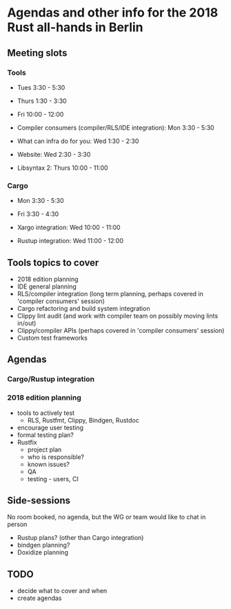 # Agendas and other info for the 2018 Rust all-hands in Berlin

## Meeting slots

### Tools

* Tues 3:30 - 5:30
* Thurs 1:30 - 3:30
* Fri 10:00 - 12:00

* Compiler consumers (compiler/RLS/IDE integration): Mon 3:30 - 5:30
* What can infra do for you: Wed 1:30 - 2:30
* Website: Wed 2:30 - 3:30
* Libsyntax 2: Thurs 10:00 - 11:00

### Cargo

* Mon 3:30 - 5:30
* Fri 3:30 - 4:30

* Xargo integration: Wed 10:00 - 11:00
* Rustup integration: Wed 11:00 - 12:00

## Tools topics to cover

* 2018 edition planning
* IDE general planning
* RLS/compiler integration (long term planning, perhaps covered in 'compiler consumers' session)
* Cargo refactoring and build system integration
* Clippy lint audit (and work with compiler team on possibly moving lints in/out)
* Clippy/compiler APIs (perhaps covered in 'compiler consumers' session)
* Custom test frameworks


## Agendas

### Cargo/Rustup integration

### 2018 edition planning

* tools to actively test
  - RLS, Rustfmt, Clippy, Bindgen, Rustdoc
* encourage user testing
* formal testing plan?
* Rustfix
  - project plan
  - who is responsible?
  - known issues?
  - QA
  - testing - users, CI


## Side-sessions

No room booked, no agenda, but the WG or team would like to chat in person

* Rustup plans? (other than Cargo integration)
* bindgen planning?
* Doxidize planning


## TODO

* decide what to cover and when
* create agendas
